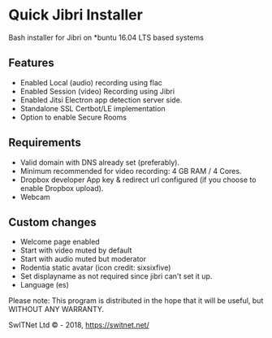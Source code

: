# Quick Jibri Installer
Bash installer for Jibri on *buntu 16.04 LTS based systems

## Features
* Enabled Local (audio) recording using flac
* Enabled Session (video) Recording using Jibri
* Enabled Jitsi Electron app detection server side.
* Standalone SSL Certbot/LE implementation
* Option to enable Secure Rooms

## Requirements
* Valid domain with DNS already set (preferably).
* Minimum recommended for video recording: 4 GB RAM / 4 Cores.
* Dropbox developer App key & redirect url configured (if you choose to enable Dropbox upload).
* Webcam

## Custom changes
* Welcome page enabled
* Start with video muted by default
* Start with audio muted but moderator
* Rodentia static avatar (icon credit: sixsixfive)
* Set displayname as not required since jibri can't set it up.
* Language (es)

Please note: This program is distributed in the hope that it will be useful, but WITHOUT ANY WARRANTY.

SwITNet Ltd © - 2018, https://switnet.net/
